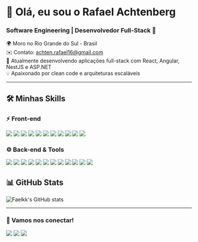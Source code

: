<h1 align="">👋 Olá, eu sou o Rafael Achtenberg</h1>
<h3 align="">Software Engineering | Desenvolvedor Full-Stack 🚀</h3>

<p align="">
🌍 Moro no Rio Grande do Sul - Brasil <br>
✉️ Contato: <a href="mailto:achten.rafael16@gmail.com">achten.rafael16@gmail.com</a> <br>
🧠 Atualmente desenvolvendo aplicações full-stack com React, Angular, NestJS e ASP.NET <br>
💡 Apaixonado por clean code e arquiteturas escaláveis
</p>

---

<h2>🛠️ Minhas Skills</h2>

<h3>⚡ Front-end</h3>
<p align="left">
  <img src="https://skillicons.dev/icons?i=react" />
    <img src="https://skillicons.dev/icons?i=nextjs" />
  <img src="https://skillicons.dev/icons?i=angular" />
  <img src="https://skillicons.dev/icons?i=html" />
  <img src="https://skillicons.dev/icons?i=css" />
  <img src="https://skillicons.dev/icons?i=styledcomponents" />
    <img src="https://skillicons.dev/icons?i=tailwind" />
  <img src="https://skillicons.dev/icons?i=ts" />
  <img src="https://skillicons.dev/icons?i=js" />
  <img src="https://skillicons.dev/icons?i=vite" />
  <img src="https://skillicons.dev/icons?i=figma" />
</p>

<h3>⚙️ Back-end & Tools</h3>
<p align="left">
  <img src="https://skillicons.dev/icons?i=nodejs" />
  <img src="https://skillicons.dev/icons?i=cs" />
  <img src="https://skillicons.dev/icons?i=nestjs" />
  <img src="https://skillicons.dev/icons?i=dotnet" />
      <img src="https://skillicons.dev/icons?i=aws" />
      <img src="https://skillicons.dev/icons?i=azure" />
  <img src="https://skillicons.dev/icons?i=express" />
  <img src="https://skillicons.dev/icons?i=prisma" />
  <img src="https://skillicons.dev/icons?i=mysql" />
  <img src="https://skillicons.dev/icons?i=mongodb" />
    <img src="https://skillicons.dev/icons?i=git" />
  <img src="https://skillicons.dev/icons?i=docker" />

</p>



<h2>📊 GitHub Stats</h2>

![Faelkk's GitHub stats](https://github-readme-stats.vercel.app/api?username=Faelkk&theme=shadow_blue&show_icons=true)

---

<h3>💬 Vamos nos conectar!</h3>
<p align="left">
  <a href="mailto:achten.rafael16@gmail.com"><img src="https://skillicons.dev/icons?i=gmail" /></a>
  <a href="https://www.linkedin.com/in/rafael-achtenberg"><img src="https://skillicons.dev/icons?i=linkedin" /></a>
  <a href="https://github.com/Faelkk"><img src="https://skillicons.dev/icons?i=github" /></a>
</p>

